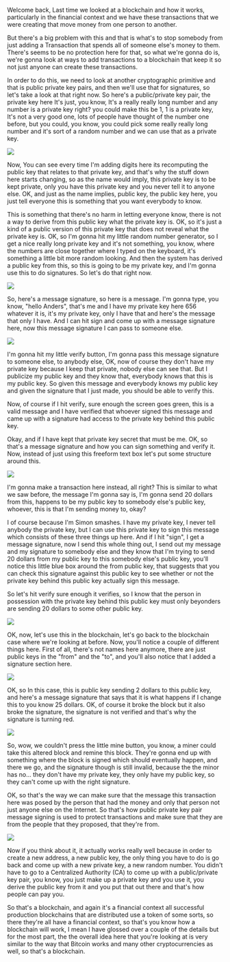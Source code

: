 Welcome back, Last time we looked at a blockchain and how it works, particularly in the financial context and we have these transactions that we were creating that move money from one person to another.

But there's a big problem with this and that is what's to stop somebody from just adding a Transaction that spends all of someone else's money to them. There's seems to be no protection here for that, so what we're gonna do is, we're gonna look at ways to add transactions to a blockchain that keep it so not just anyone can create these transactions.

In order to do this, we need to look at another cryptographic primitive and that is public private key pairs, and then we'll use that for signatures, so let's take a look at that right now. So here's a public/private key pair, the private key here It's just, you know, It's a really really long number and any number is a private key right? you could make this be 1, 1 is a private key, It's not a very good one, lots of people have thought of the number one before, but you could, you know, you could pick some really really long number and it's sort of a random number and we can use that as a private key.

![](101keypair.png)

Now, You can see every time I'm adding digits here its recomputing the public key that relates to that private key, and that's why the stuff down here starts changing, so as the name would imply, this private key is to be kept private, only you have this private key and you never tell it to anyone else. OK, and just as the name implies, public key, the public key here, you just tell everyone this is something that you want everybody to know.

This is something that there's no harm in letting everyone know, there is not a way to derive from this public key what the private key is. OK, so it's just a kind of a public version of this private key that does not reveal what the private key is. OK, so I'm gonna hit my little random number generator, so I get a nice really long private key and it's not something, you know, where the numbers are close together where I typed on the keyboard, it's something a little bit more random looking. And then the system has derived a public key from this, so this is going to be my private key, and I'm gonna use this to do signatures. So let's do that right now.

![](101sign.png)

So, here's a message signature, so here is a message. I'm gonna type, you know, "hello Anders", that's me and I have my private key here 656 whatever it is, it's my private key, only I have that and here's the message that only I have. And I can hit sign and come up with a message signature here, now this message signature I can pass to someone else.

![](101verify.png)

I'm gonna hit my little verify button, I'm gonna pass this message signature to someone else, to anybody else, OK, now of course they don't have my private key because I keep that private, nobody else can see that. But I publicize my public key and they know that, everybody knows that this is my public key. So given this message and everybody knows my public key and given the signature that I just made, you should be able to verify this.

Now, of course if I hit verify, sure enough the screen goes green, this is a valid message and I have verified that whoever signed this message and came up with a signature had access to the private key behind this public key.

Okay, and if I have kept that private key secret that must be me. OK, so that's a message signature and how you can sign something and verify it. Now, instead of just using this freeform text box let's put some structure around this.

![](structurearound.png)

I'm gonna make a transaction here instead, all right? This is similar to what we saw before, the message I'm gonna say is, I'm gonna send 20 dollars from this, happens to be my public key to somebody else's public key, whoever, this is that I'm sending money to, okay?

I of course because I'm Simon smashes. I have my private key, I never tell anybody the private key, but I can use this private key to sign this message which consists of these three things up here. And if I hit "sign", I get a message signature, now I send this whole thing out, I send out my message and my signature to somebody else and they know that I'm trying to send 20 dollars from my public key to this somebody else's public key, you'll notice this little blue box around the from public key, that suggests that you can check this signature against this public key to see whether or not the private key behind this public key actually sign this message.

So let's hit verify sure enough it verifies, so I know that the person in possession with the private key behind this public key must only beyonders are sending 20 dollars to some other public key.

![](blockwithsig.png)

OK, now, let's use this in the blockchain, let's go back to the blockchain case where we're looking at before. Now, you'll notice a couple of different things here. First of all, there's not names here anymore, there are just public keys in the "from" and the "to", and you'll also notice that I added a signature section here.

![](alsobrokesig.png)

OK, so In this case, this is public key sending 2 dollars to this public key, and here's a message signature that says that it is what happens if I change this to you know 25 dollars. OK, of course it broke the block but it also broke the signature, the signature is not verified and that's why the signature is turning red.

![](minerdonthavepk.png)

So, wow, we couldn't press the little mine button, you know, a miner could take this altered block and remine this block. They're gonna end up with something where the block is signed which should eventually happen, and there we go, and the signature though is still invalid, because the the minor has no... they don't have my private key, they only have my public key, so they can't come up with the right signature.

OK, so that's the way we can make sure that the message this transaction here was posed by the person that had the money and only that person not just anyone else on the Internet. So that's how public private key pair message signing is used to protect transactions and make sure that they are from the people that they proposed, that they're from.

![](101keypair.png)

Now if you think about it, it actually works really well because in order to create a new address, a new public key, the only thing you have to do is go back and come up with a new private key, a new random number. You didn't have to go to a Centralized Authority (CA) to come up with a public/private key pair, you know, you just make up a private key and you use it, you derive the public key from it and you put that out there and that's how people can pay you.

So that's a blockchain, and again it's a financial context all successful production blockchains that are distributed use a token of some sorts, so there they're all have a financial context, so that's you know how a blockchain will work, I mean I have glossed over a couple of the details but for the most part, the the overall idea here that you're looking at is very similar to the way that Bitcoin works and many other cryptocurrencies as well, so that's a blockchain.